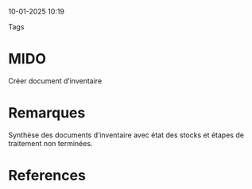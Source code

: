 10-01-2025 10:19

Tags 

# MIDO

Créer document d’inventaire
# Remarques

Synthèse des documents d’inventaire avec état des stocks et étapes de traitement non terminées.

# References